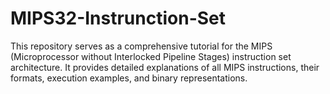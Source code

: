 # MIPS32-Instrunction-Set
This repository serves as a comprehensive tutorial for the MIPS (Microprocessor without Interlocked Pipeline Stages) instruction set architecture. It provides detailed explanations of all MIPS instructions, their formats, execution examples, and binary representations.
